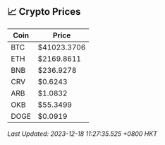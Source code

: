## 📈 Crypto Prices

| Coin | Price |
| ---- | ----- |
| BTC | $41023.3706 |
| ETH | $2169.8611 |
| BNB | $236.9278 |
| CRV | $0.6243 |
| ARB | $1.0832 |
| OKB | $55.3499 |
| DOGE | $0.0919 |

_Last Updated: 2023-12-18 11:27:35.525 +0800 HKT_